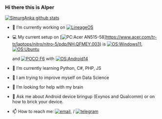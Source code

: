 ### Hi there this is Alper 
[![SimurgAnka github stats](https://github-readme-stats.vercel.app/api?username=AlperHuda&hide=issues&show_icons=true&include_all_commits=true&theme=dracula)](https://github.com/AlperHuda)

- 🔭 I’m currently working on [![LineageOS](https://img.shields.io/badge/LineageOS-167b80?style=flat-square&logo=lineageos)](https://github.com/LineageOS)
- 💻 My current setup on
  [![PC:Acer AN515-58](https://img.shields.io/badge/PC-Acer%20Nitro%20-red?style=flat-square&logo=acer&logoColor=ffffff)]https://www.acer.com/tr-tr/laptops/nitro/nitro-5/pdp/NH.QFMEY.003) is
  [![OS:Windows11](https://img.shields.io/badge/OS-Windows11-blue?style=flat-square&logo=microsoft)](https://www.microsoft.com),
  [![OS:Ubuntu](https://img.shields.io/badge/OS-Ubuntu-red?style=flat-square&logo=ubuntu)](https://ubuntu.com)
  
  and [![POCO F6](https://img.shields.io/badge/POCO%20F6-fd4900?style=flat-square&logo=xiaomi&logoColor=ffffff)](https://www.mi.com/global/f6/) with
  [![OS:Android14](https://img.shields.io/badge/OS-Android14-green?style=flat-square&logo=android)](https://www.android.com/)
  

- 🌱 I’m currently learning Python, C#, PHP, JS
- 🤔 I am trying to improve myself on Data Science
- 🤔 I’m looking for help with my brain
- 💬 Ask me about Android device bringup (Exynos and Qualcomm) or on how to brick your device.
- 📫 How to reach me: [![email](https://img.shields.io/badge/Email-hudalper@gmail.com-red?style=flat-square&logo=gmail)](mailto:hudalper@gmail.com), / [![telegram](https://img.shields.io/badge/Telegram-Alper-blue?style=flat-square&logo=telegram)](https://t.me/AlperHuda)

<div align="center">

<div/>
